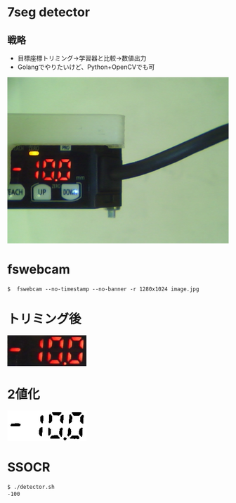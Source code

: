 # 7seg detector

## 戦略
- 目標座標トリミング→学習器と比較→数値出力
- Golangでやりたいけど、Python+OpenCVでも可


![](target.jpg)

# fswebcam
``` 
$  fswebcam --no-timestamp --no-banner -r 1280x1024 image.jpg
``` 

# トリミング後
![](dst.jpg)

# 2値化
![](bwimage.jpg)

# SSOCR
```
$ ./detector.sh
-100
```
